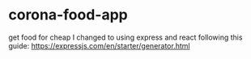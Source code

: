 # corona-food-app
get food for cheap
I changed to using express and react following this guide: https://expressjs.com/en/starter/generator.html
